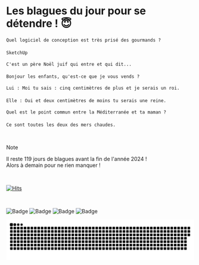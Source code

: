 
<h1>Les blagues du jour pour se détendre ! 😇</h1>

```diff
Quel logiciel de conception est très prisé des gourmands ?

SketchUp
```

```diff
C'est un père Noël juif qui entre et qui dit...

Bonjour les enfants, qu'est-ce que je vous vends ?
```

```diff
Lui : Moi tu sais : cinq centimètres de plus et je serais un roi.

Elle : Oui et deux centimètres de moins tu serais une reine.
```

```diff
Quel est le point commun entre la Méditerranée et ta maman ?

Ce sont toutes les deux des mers chaudes.
```

<br/>

> [!NOTE]
> Il reste 119 jours de blagues avant la fin de l'année 2024 ! <br/>
> Alors à demain pour ne rien manquer !

<br/>


[![Hits](https://hits.seeyoufarm.com/api/count/incr/badge.svg?url=https%3A%2F%2Fgithub.com%2FClems02%2Fhit-counter&count_bg=%23003E80&title_bg=%235C9FE1&icon=powershell.svg&icon_color=%23FFFFFF&title=Visite&edge_flat=false)](https://hits.seeyoufarm.com)


<br/>


![Badge](https://img.shields.io/badge/Last%20updated%20on-white?style=for-the-badge&logo=clockify)   ![Badge](https://img.shields.io/badge/04/09-white?style=for-the-badge) ![Badge](https://img.shields.io/badge/at-white?style=for-the-badge) ![Badge](https://img.shields.io/badge/02:52-white?style=for-the-badge)


<p align="center">
 <img width="1000" src="assets/github-snake.svg" alt="snake"/>
</p>
